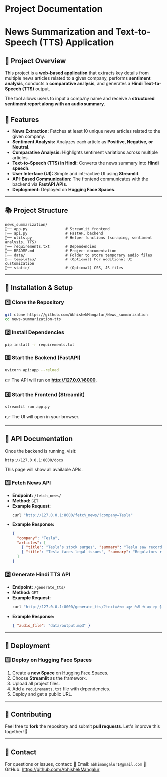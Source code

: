 # Project Documentation
# News Summarization and Text-to-Speech (TTS) Application

## 📌 Project Overview
This project is a **web-based application** that extracts key details from multiple news articles related to a given company, performs **sentiment analysis**, conducts a **comparative analysis**, and generates a **Hindi Text-to-Speech (TTS)** output.

The tool allows users to input a company name and receive a **structured sentiment report along with an audio summary**.

## 🚀 Features
- **News Extraction:** Fetches at least 10 unique news articles related to the given company.
- **Sentiment Analysis:** Analyzes each article as **Positive, Negative, or Neutral**.
- **Comparative Analysis:** Highlights sentiment variations across multiple articles.
- **Text-to-Speech (TTS) in Hindi:** Converts the news summary into **Hindi speech**.
- **User Interface (UI):** Simple and interactive UI using **Streamlit**.
- **API-Based Communication:** The frontend communicates with the backend via **FastAPI APIs**.
- **Deployment:** Deployed on **Hugging Face Spaces**.

---

## 📚 Project Structure
```
news_summarization/
── app.py                 # Streamlit frontend
── api.py                 # FastAPI backend
── utils.py               # Helper functions (scraping, sentiment analysis, TTS)
── requirements.txt       # Dependencies
── README.md              # Project documentation
── data/                  # Folder to store temporary audio files
── templates/             # (Optional) For additional UI customization
── static/                # (Optional) CSS, JS files
```

---

## 🧐 Installation & Setup
### 1️⃣ Clone the Repository
```bash
git clone https://github.com/AbhishekMangalur/News_summarization
cd news-summarization-tts
```

### 2️⃣ Install Dependencies
```bash
pip install -r requirements.txt
```

### 3️⃣ Start the Backend (FastAPI)
```bash
uvicorn api:app --reload
```
👉 The API will run on **http://127.0.0.1:8000**.

### 4️⃣ Start the Frontend (Streamlit)
```bash
streamlit run app.py
```
👉 The UI will open in your browser.

---

## 📱 API Documentation
Once the backend is running, visit:
```
http://127.0.0.1:8000/docs
```
This page will show all available APIs.

### **1️⃣ Fetch News API**
- **Endpoint:** `/fetch_news/`
- **Method:** `GET`
- **Example Request:**
  ```bash
  curl "http://127.0.0.1:8000/fetch_news/?company=Tesla"
  ```
- **Example Response:**
  ```json
  {
    "company": "Tesla",
    "articles": [
      { "title": "Tesla’s stock surges", "summary": "Tesla saw record growth...", "sentiment": "Positive" },
      { "title": "Tesla faces legal issues", "summary": "Regulators raised concerns...", "sentiment": "Negative" }
    ]
  }
  ```

### **2️⃣ Generate Hindi TTS API**
- **Endpoint:** `/generate_tts/`
- **Method:** `GET`
- **Example Request:**
  ```bash
  curl "http://127.0.0.1:8000/generate_tts/?text=टेस्ला बहुत तेजी से बढ़ रहा है"
  ```
- **Example Response:**
  ```json
  { "audio_file": "data/output.mp3" }
  ```

---

## 🚀 Deployment
### 1️⃣ Deploy on Hugging Face Spaces
1. Create a **new Space** on [Hugging Face Spaces](https://huggingface.co/spaces).
2. Choose **Streamlit** as the framework.
3. Upload all project files.
4. Add a `requirements.txt` file with dependencies.
5. Deploy and get a public URL.

---

## 🤝 Contributing
Feel free to **fork** the repository and submit **pull requests**. Let's improve this together! 🚀

---

## 📱 Contact
For questions or issues, contact:
💎 Email: `abhimangalur1@gmail.com`
📍 GitHub: https://github.com/AbhishekMangalur

